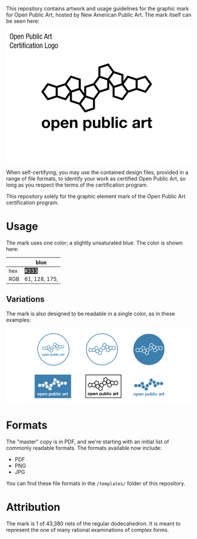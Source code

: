 This repository contains artwork and usage guidelines for the graphic mark for Open Public Art,  hosted by New American Public Art. The mark itself can be seen here:

![example mark](artwork/example.png)

When self-certifying, you may use the contained design files, provided in a range of file formats, to identify your work as certified Open Public Art, so long as you respect the terms of the certification program.

This repository solely for the graphic element mark of the Open Public Art certification program.

# Usage

The mark uses one color; a slightly unsaturated blue. The color is shown here:

|      | blue             |
|------|------------------|
| hex  | <span style="color: white; background: #333;">#333</span> | <span style="color: white; background: #3d80af;">#3d80af</span> |
| RGB  | 61, 128, 175,   |



## Variations

The mark is also designed to be readable in a single color, as in these examples:

![variations](artwork/variations.png)


# Formats

The "master" copy is in PDF, and we're starting with an initial list of commonly readable formats. The formats available now include:

- PDF
- PNG
- JPG

You can find these file formats in the `/templates/` folder of this repository.

# Attribution

The mark is 1 of 43,380 nets of the regular dodecahedron. It is meant to represent the one of many rational examinations of complex forms.
